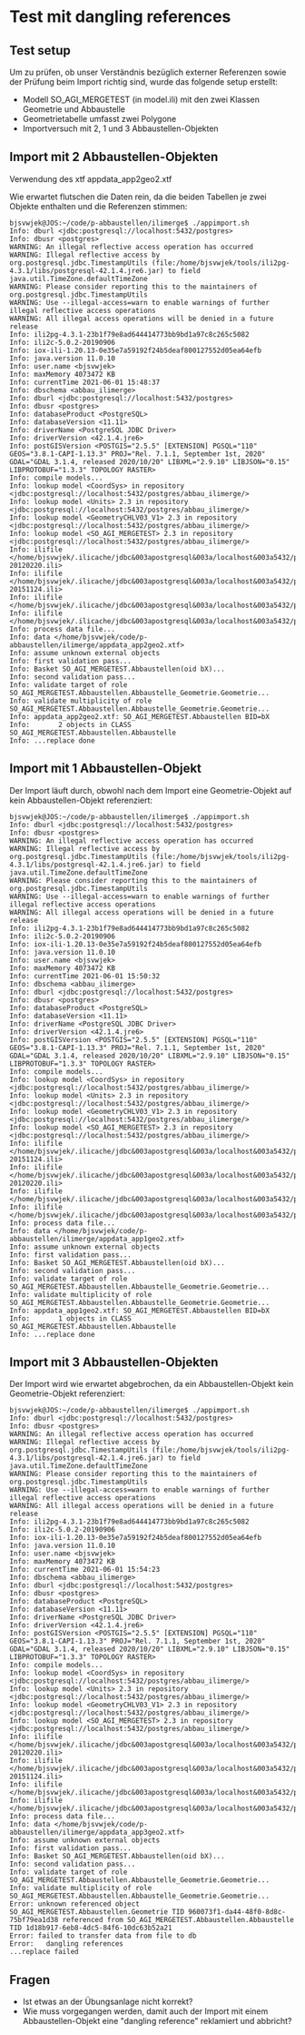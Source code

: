 # Test mit dangling references

## Test setup

Um zu prüfen, ob unser Verständnis bezüglich externer Referenzen sowie der Prüfung beim Import richtig sind, wurde das folgende setup erstellt:
* Modell SO_AGI_MERGETEST (in model.ili) mit den zwei Klassen Geometrie und Abbaustelle
* Geometrietabelle umfasst zwei Polygone
* Importversuch mit 2, 1 und 3 Abbaustellen-Objekten

## Import mit 2 Abbaustellen-Objekten

Verwendung des xtf appdata_app2geo2.xtf

Wie erwartet flutschen die Daten rein, da die beiden Tabellen je zwei Objekte enthalten und die Referenzen stimmen:

    bjsvwjek@JOS:~/code/p-abbaustellen/ilimerge$ ./appimport.sh 
    Info: dburl <jdbc:postgresql://localhost:5432/postgres>
    Info: dbusr <postgres>
    WARNING: An illegal reflective access operation has occurred
    WARNING: Illegal reflective access by org.postgresql.jdbc.TimestampUtils (file:/home/bjsvwjek/tools/ili2pg-4.3.1/libs/postgresql-42.1.4.jre6.jar) to field java.util.TimeZone.defaultTimeZone
    WARNING: Please consider reporting this to the maintainers of org.postgresql.jdbc.TimestampUtils
    WARNING: Use --illegal-access=warn to enable warnings of further illegal reflective access operations
    WARNING: All illegal access operations will be denied in a future release
    Info: ili2pg-4.3.1-23b1f79e8ad644414773bb9bd1a97c8c265c5082
    Info: ili2c-5.0.2-20190906
    Info: iox-ili-1.20.13-0e35e7a59192f24b5deaf800127552d05ea64efb
    Info: java.version 11.0.10
    Info: user.name <bjsvwjek>
    Info: maxMemory 4073472 KB
    Info: currentTime 2021-06-01 15:48:37
    Info: dbschema <abbau_ilimerge>
    Info: dburl <jdbc:postgresql://localhost:5432/postgres>
    Info: dbusr <postgres>
    Info: databaseProduct <PostgreSQL>
    Info: databaseVersion <11.11>
    Info: driverName <PostgreSQL JDBC Driver>
    Info: driverVersion <42.1.4.jre6>
    Info: postGISVersion <POSTGIS="2.5.5" [EXTENSION] PGSQL="110" GEOS="3.8.1-CAPI-1.13.3" PROJ="Rel. 7.1.1, September 1st, 2020" GDAL="GDAL 3.1.4, released 2020/10/20" LIBXML="2.9.10" LIBJSON="0.15" LIBPROTOBUF="1.3.3" TOPOLOGY RASTER>
    Info: compile models...
    Info: lookup model <CoordSys> in repository <jdbc:postgresql://localhost:5432/postgres/abbau_ilimerge/>
    Info: lookup model <Units> 2.3 in repository <jdbc:postgresql://localhost:5432/postgres/abbau_ilimerge/>
    Info: lookup model <GeometryCHLV03_V1> 2.3 in repository <jdbc:postgresql://localhost:5432/postgres/abbau_ilimerge/>
    Info: lookup model <SO_AGI_MERGETEST> 2.3 in repository <jdbc:postgresql://localhost:5432/postgres/abbau_ilimerge/>
    Info: ilifile </home/bjsvwjek/.ilicache/jdbc&003apostgresql&003a/localhost&003a5432/postgres/abbau_ilimerge/Units-20120220.ili>
    Info: ilifile </home/bjsvwjek/.ilicache/jdbc&003apostgresql&003a/localhost&003a5432/postgres/abbau_ilimerge/CoordSys-20151124.ili>
    Info: ilifile </home/bjsvwjek/.ilicache/jdbc&003apostgresql&003a/localhost&003a5432/postgres/abbau_ilimerge/CHBase_Part1_GEOMETRY_V1.ili>
    Info: ilifile </home/bjsvwjek/.ilicache/jdbc&003apostgresql&003a/localhost&003a5432/postgres/abbau_ilimerge/model.ili>
    Info: process data file...
    Info: data </home/bjsvwjek/code/p-abbaustellen/ilimerge/appdata_app2geo2.xtf>
    Info: assume unknown external objects
    Info: first validation pass...
    Info: Basket SO_AGI_MERGETEST.Abbaustellen(oid bX)...
    Info: second validation pass...
    Info: validate target of role SO_AGI_MERGETEST.Abbaustellen.Abbaustelle_Geometrie.Geometrie...
    Info: validate multiplicity of role SO_AGI_MERGETEST.Abbaustellen.Abbaustelle_Geometrie.Geometrie...
    Info: appdata_app2geo2.xtf: SO_AGI_MERGETEST.Abbaustellen BID=bX
    Info:       2 objects in CLASS SO_AGI_MERGETEST.Abbaustellen.Abbaustelle
    Info: ...replace done

## Import mit 1 Abbaustellen-Objekt

Der Import läuft durch, obwohl nach dem Import eine Geometrie-Objekt auf kein Abbaustellen-Objekt referenziert:

    bjsvwjek@JOS:~/code/p-abbaustellen/ilimerge$ ./appimport.sh 
    Info: dburl <jdbc:postgresql://localhost:5432/postgres>
    Info: dbusr <postgres>
    WARNING: An illegal reflective access operation has occurred
    WARNING: Illegal reflective access by org.postgresql.jdbc.TimestampUtils (file:/home/bjsvwjek/tools/ili2pg-4.3.1/libs/postgresql-42.1.4.jre6.jar) to field java.util.TimeZone.defaultTimeZone
    WARNING: Please consider reporting this to the maintainers of org.postgresql.jdbc.TimestampUtils
    WARNING: Use --illegal-access=warn to enable warnings of further illegal reflective access operations
    WARNING: All illegal access operations will be denied in a future release
    Info: ili2pg-4.3.1-23b1f79e8ad644414773bb9bd1a97c8c265c5082
    Info: ili2c-5.0.2-20190906
    Info: iox-ili-1.20.13-0e35e7a59192f24b5deaf800127552d05ea64efb
    Info: java.version 11.0.10
    Info: user.name <bjsvwjek>
    Info: maxMemory 4073472 KB
    Info: currentTime 2021-06-01 15:50:32
    Info: dbschema <abbau_ilimerge>
    Info: dburl <jdbc:postgresql://localhost:5432/postgres>
    Info: dbusr <postgres>
    Info: databaseProduct <PostgreSQL>
    Info: databaseVersion <11.11>
    Info: driverName <PostgreSQL JDBC Driver>
    Info: driverVersion <42.1.4.jre6>
    Info: postGISVersion <POSTGIS="2.5.5" [EXTENSION] PGSQL="110" GEOS="3.8.1-CAPI-1.13.3" PROJ="Rel. 7.1.1, September 1st, 2020" GDAL="GDAL 3.1.4, released 2020/10/20" LIBXML="2.9.10" LIBJSON="0.15" LIBPROTOBUF="1.3.3" TOPOLOGY RASTER>
    Info: compile models...
    Info: lookup model <CoordSys> in repository <jdbc:postgresql://localhost:5432/postgres/abbau_ilimerge/>
    Info: lookup model <Units> 2.3 in repository <jdbc:postgresql://localhost:5432/postgres/abbau_ilimerge/>
    Info: lookup model <GeometryCHLV03_V1> 2.3 in repository <jdbc:postgresql://localhost:5432/postgres/abbau_ilimerge/>
    Info: lookup model <SO_AGI_MERGETEST> 2.3 in repository <jdbc:postgresql://localhost:5432/postgres/abbau_ilimerge/>
    Info: ilifile </home/bjsvwjek/.ilicache/jdbc&003apostgresql&003a/localhost&003a5432/postgres/abbau_ilimerge/CoordSys-20151124.ili>
    Info: ilifile </home/bjsvwjek/.ilicache/jdbc&003apostgresql&003a/localhost&003a5432/postgres/abbau_ilimerge/Units-20120220.ili>
    Info: ilifile </home/bjsvwjek/.ilicache/jdbc&003apostgresql&003a/localhost&003a5432/postgres/abbau_ilimerge/CHBase_Part1_GEOMETRY_V1.ili>
    Info: ilifile </home/bjsvwjek/.ilicache/jdbc&003apostgresql&003a/localhost&003a5432/postgres/abbau_ilimerge/model.ili>
    Info: process data file...
    Info: data </home/bjsvwjek/code/p-abbaustellen/ilimerge/appdata_app1geo2.xtf>
    Info: assume unknown external objects
    Info: first validation pass...
    Info: Basket SO_AGI_MERGETEST.Abbaustellen(oid bX)...
    Info: second validation pass...
    Info: validate target of role SO_AGI_MERGETEST.Abbaustellen.Abbaustelle_Geometrie.Geometrie...
    Info: validate multiplicity of role SO_AGI_MERGETEST.Abbaustellen.Abbaustelle_Geometrie.Geometrie...
    Info: appdata_app1geo2.xtf: SO_AGI_MERGETEST.Abbaustellen BID=bX
    Info:       1 objects in CLASS SO_AGI_MERGETEST.Abbaustellen.Abbaustelle
    Info: ...replace done

## Import mit 3 Abbaustellen-Objekten

Der Import wird wie erwartet abgebrochen, da ein Abbaustellen-Objekt kein Geometrie-Objekt referenziert:

    bjsvwjek@JOS:~/code/p-abbaustellen/ilimerge$ ./appimport.sh 
    Info: dburl <jdbc:postgresql://localhost:5432/postgres>
    Info: dbusr <postgres>
    WARNING: An illegal reflective access operation has occurred
    WARNING: Illegal reflective access by org.postgresql.jdbc.TimestampUtils (file:/home/bjsvwjek/tools/ili2pg-4.3.1/libs/postgresql-42.1.4.jre6.jar) to field java.util.TimeZone.defaultTimeZone
    WARNING: Please consider reporting this to the maintainers of org.postgresql.jdbc.TimestampUtils
    WARNING: Use --illegal-access=warn to enable warnings of further illegal reflective access operations
    WARNING: All illegal access operations will be denied in a future release
    Info: ili2pg-4.3.1-23b1f79e8ad644414773bb9bd1a97c8c265c5082
    Info: ili2c-5.0.2-20190906
    Info: iox-ili-1.20.13-0e35e7a59192f24b5deaf800127552d05ea64efb
    Info: java.version 11.0.10
    Info: user.name <bjsvwjek>
    Info: maxMemory 4073472 KB
    Info: currentTime 2021-06-01 15:54:23
    Info: dbschema <abbau_ilimerge>
    Info: dburl <jdbc:postgresql://localhost:5432/postgres>
    Info: dbusr <postgres>
    Info: databaseProduct <PostgreSQL>
    Info: databaseVersion <11.11>
    Info: driverName <PostgreSQL JDBC Driver>
    Info: driverVersion <42.1.4.jre6>
    Info: postGISVersion <POSTGIS="2.5.5" [EXTENSION] PGSQL="110" GEOS="3.8.1-CAPI-1.13.3" PROJ="Rel. 7.1.1, September 1st, 2020" GDAL="GDAL 3.1.4, released 2020/10/20" LIBXML="2.9.10" LIBJSON="0.15" LIBPROTOBUF="1.3.3" TOPOLOGY RASTER>
    Info: compile models...
    Info: lookup model <CoordSys> in repository <jdbc:postgresql://localhost:5432/postgres/abbau_ilimerge/>
    Info: lookup model <Units> 2.3 in repository <jdbc:postgresql://localhost:5432/postgres/abbau_ilimerge/>
    Info: lookup model <GeometryCHLV03_V1> 2.3 in repository <jdbc:postgresql://localhost:5432/postgres/abbau_ilimerge/>
    Info: lookup model <SO_AGI_MERGETEST> 2.3 in repository <jdbc:postgresql://localhost:5432/postgres/abbau_ilimerge/>
    Info: ilifile </home/bjsvwjek/.ilicache/jdbc&003apostgresql&003a/localhost&003a5432/postgres/abbau_ilimerge/Units-20120220.ili>
    Info: ilifile </home/bjsvwjek/.ilicache/jdbc&003apostgresql&003a/localhost&003a5432/postgres/abbau_ilimerge/CoordSys-20151124.ili>
    Info: ilifile </home/bjsvwjek/.ilicache/jdbc&003apostgresql&003a/localhost&003a5432/postgres/abbau_ilimerge/CHBase_Part1_GEOMETRY_V1.ili>
    Info: ilifile </home/bjsvwjek/.ilicache/jdbc&003apostgresql&003a/localhost&003a5432/postgres/abbau_ilimerge/model.ili>
    Info: process data file...
    Info: data </home/bjsvwjek/code/p-abbaustellen/ilimerge/appdata_app3geo2.xtf>
    Info: assume unknown external objects
    Info: first validation pass...
    Info: Basket SO_AGI_MERGETEST.Abbaustellen(oid bX)...
    Info: second validation pass...
    Info: validate target of role SO_AGI_MERGETEST.Abbaustellen.Abbaustelle_Geometrie.Geometrie...
    Info: validate multiplicity of role SO_AGI_MERGETEST.Abbaustellen.Abbaustelle_Geometrie.Geometrie...
    Error: unknown referenced object SO_AGI_MERGETEST.Abbaustellen.Geometrie TID 960073f1-da44-48f0-8d8c-75bf79ea1d38 referenced from SO_AGI_MERGETEST.Abbaustellen.Abbaustelle TID 1d18b917-6eb8-4dc5-84f6-10dc63b52a21
    Error: failed to transfer data from file to db
    Error:   dangling references
    ...replace failed

## Fragen

* Ist etwas an der Übungsanlage nicht korrekt?
* Wie muss vorgegangen werden, damit auch der Import mit einem Abbaustellen-Objekt eine "dangling reference" reklamiert und abbricht?

